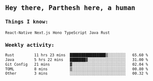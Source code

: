 <samp>
    <h2>Hey there, Parthesh here, a human</h2>
    <h3>Things I know: </h3>
    <code>React-Native</code> <code>Next.js</code> <code>Hono</code> <code>TypeScript</code> <code>Java</code> <code>Rust</code>
    <h3>Weekly activity:</h3>
<!--START_SECTION:waka-->

```txt
Rust         11 hrs 23 mins  ████████████████▒░░░░░░░░   65.60 %
Java         5 hrs 22 mins   ███████▓░░░░░░░░░░░░░░░░░   31.00 %
Git Config   21 mins         ▓░░░░░░░░░░░░░░░░░░░░░░░░   02.04 %
TOML         8 mins          ▒░░░░░░░░░░░░░░░░░░░░░░░░   00.80 %
Other        3 mins          ░░░░░░░░░░░░░░░░░░░░░░░░░   00.32 %
```

<!--END_SECTION:waka-->
</samp>
